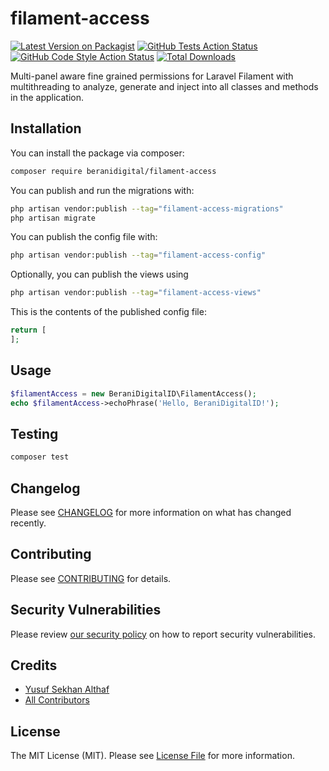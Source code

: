 # filament-access

[![Latest Version on Packagist](https://img.shields.io/packagist/v/beranidigital/filament-access.svg?style=flat-square)](https://packagist.org/packages/beranidigital/filament-access)
[![GitHub Tests Action Status](https://img.shields.io/github/actions/workflow/status/beranidigital/filament-access/run-tests.yml?branch=main&label=tests&style=flat-square)](https://github.com/beranidigital/filament-access/actions?query=workflow%3Arun-tests+branch%3Amain)
[![GitHub Code Style Action Status](https://img.shields.io/github/actions/workflow/status/beranidigital/filament-access/fix-php-code-styling.yml?branch=main&label=code%20style&style=flat-square)](https://github.com/beranidigital/filament-access/actions?query=workflow%3A"Fix+PHP+code+styling"+branch%3Amain)
[![Total Downloads](https://img.shields.io/packagist/dt/beranidigital/filament-access.svg?style=flat-square)](https://packagist.org/packages/beranidigital/filament-access)



Multi-panel aware fine grained permissions for Laravel Filament with multithreading to analyze, generate and inject into all classes and methods in the application.

## Installation

You can install the package via composer:

```bash
composer require beranidigital/filament-access
```

You can publish and run the migrations with:

```bash
php artisan vendor:publish --tag="filament-access-migrations"
php artisan migrate
```

You can publish the config file with:

```bash
php artisan vendor:publish --tag="filament-access-config"
```

Optionally, you can publish the views using

```bash
php artisan vendor:publish --tag="filament-access-views"
```

This is the contents of the published config file:

```php
return [
];
```

## Usage

```php
$filamentAccess = new BeraniDigitalID\FilamentAccess();
echo $filamentAccess->echoPhrase('Hello, BeraniDigitalID!');
```

## Testing

```bash
composer test
```

## Changelog

Please see [CHANGELOG](CHANGELOG.md) for more information on what has changed recently.

## Contributing

Please see [CONTRIBUTING](.github/CONTRIBUTING.md) for details.

## Security Vulnerabilities

Please review [our security policy](../../security/policy) on how to report security vulnerabilities.

## Credits

- [Yusuf Sekhan Althaf](https://github.com/Ticlext-Altihaf)
- [All Contributors](../../contributors)

## License

The MIT License (MIT). Please see [License File](LICENSE.md) for more information.
